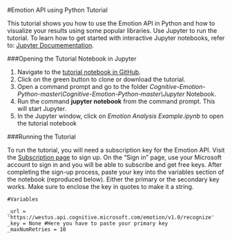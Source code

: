 <!--
NavPath: Emotion API/Tutorials
LinkLabel: Get Started in Python Tutorial
Url: Emotion-api/documentation/tutorials/GetStartedWithPython
Weight: 45
-->

#Emotion API using Python Tutorial

This tutorial shows you how to use the Emotion API in Python and how to visualize your results using some popular libraries. Use Jupyter to run the tutorial. To learn how to get started with interactive Jupyter notebooks, refer to: [Jupyter Documementation](http://jupyter.readthedocs.io/en/latest/index.html). 

###Opening the Tutorial Notebook in Jupyter

1. Navigate to the [tutorial notebook in GitHub](https://github.com/Microsoft/Cognitive-Emotion-Python).
2. Click on the green button to clone or download the tutorial.
3. Open a command prompt and go to the folder _Cognitive-Emotion-Python-master\Cognitive-Emotion-Python-master\Jupyter_ Notebook.
4. Run the command **jupyter notebook** from the command prompt. This will start Jupyter.
5. In the Jupyter window, click on _Emotion Analysis Example.ipynb_ to open the tutorial notebook

###Running the Tutorial

To run the tutorial, you will need a subscription key for the Emotion API. Visit the [Subscription page](https://www.microsoft.com/cognitive-services/en-us/sign-up) to sign up. On the “Sign in” page, use your Microsoft account to sign in and you will be able to subscribe and get free keys. After completing the sign-up process, paste your key into the variables section of the notebook (reproduced below). Either the primary or the secondary key works. Make sure to enclose the key in quotes to make it a string.

```
#Variables

_url = 'https://westus.api.cognitive.microsoft.com/emotion/v1.0/recognize'
_key = None #Here you have to paste your primary key
_maxNumRetries = 10
```
